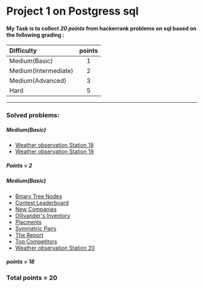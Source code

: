 # Project 1 on Postgress sql

#### My Task is to collect ***20 points*** from hackerrank problems on sql based on the following grading :

| Difficulty             | points | 
| :---                   | :----: |       
| Medium(Basic)          | 1      | 
| Medium(Intermediate)   | 2      | 
| Medium(Advanced)       | 3      | 
| Hard                   | 5      | 
---
### Solved problems:
##### Medium(Basic)
* [Weather observation Station 18](https://www.hackerrank.com/challenges/weather-observation-station-18/problem)
* [Weather observation Station 19](https://www.hackerrank.com/challenges/weather-observation-station-19/problem)

##### Points = 2


##### Medium(Basic)
* [Binary Tree Nodes](https://www.hackerrank.com/challenges/binary-search-tree-1/problem)
* [Contest Leaderboard](https://www.hackerrank.com/challenges/contest-leaderboard/problem)
* [New Companies](https://www.hackerrank.com/challenges/the-company/problem)
* [Ollivander's Inventory](https://www.hackerrank.com/challenges/harry-potter-and-wands/problem)
* [Placments](https://www.hackerrank.com/challenges/placements/problem?isFullScreen=true)
* [Symmetric Pairs](https://www.hackerrank.com/challenges/symmetric-pairs/problem)
* [The Report](https://www.hackerrank.com/challenges/the-report/problem)
* [Top Competitors](https://www.hackerrank.com/challenges/full-score/problem)
* [Weather observation Station 20](https://www.hackerrank.com/challenges/weather-observation-station-20/problem)

##### points = 18

### Total points = 20

